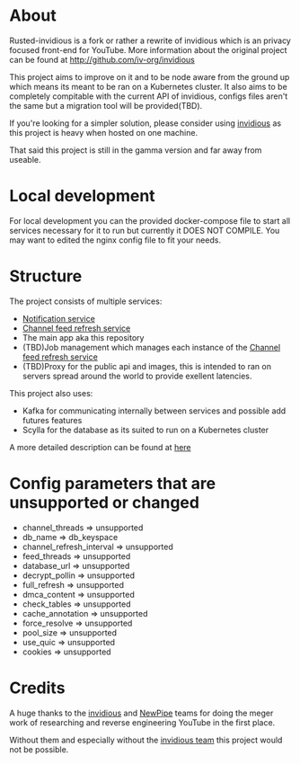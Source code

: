 # About
Rusted-invidious is a fork or rather a rewrite of invidious which is an privacy focused front-end for YouTube.
More information about the original project can be found at http://github.com/iv-org/invidious

This project aims to improve on it and to be node aware from the ground up which means its meant to be ran on a Kubernetes cluster. It also aims to be completely compitable with the current API of invidious, configs files aren't the same but a migration tool will be provided(TBD).

If you're looking for a simpler solution, please consider using [invidious](http://github.com/iv-org/invidious) as this project is heavy when hosted on one machine.

That said this project is still in the gamma version and far away from useable.
# Local development
For local development you can the provided docker-compose file to start all services necessary for it to run but currently it DOES NOT COMPILE.
You may want to edited the nginx config file to fit your needs.
# Structure
The project consists of multiple services:
- [Notification service](https://github.com/11Tuvork28/rusted-invidious-notifications/)
- [Channel feed refresh service](https://github.com/11Tuvork28/rusted-invidious-refresh-feed/)
- The main app aka this repository
- (TBD)Job management which manages each instance of the [Channel feed refresh service](https://github.com/11Tuvork28/rusted-invidious-refresh-feed/)
- (TBD)Proxy for the public api and images, this is intended to ran on servers spread around the world to provide exellent latencies.

This project also uses:
- Kafka for communicating internally between services and possible add futures features
- Scylla for the database as its suited to run on a Kubernetes cluster

A more detailed description can be found at [here](https://github.com/11Tuvork28/rusted-invidious/blob/main/notes.md)
# Config parameters that are unsupported or changed
- channel_threads => unsupported
- db_name => db_keyspace
- channel_refresh_interval => unsupported
- feed_threads => unsupported
- database_url => unsupported
- decrypt_pollin => unsupported
- full_refresh => unsupported
- dmca_content => unsupported
- check_tables => unsupported
- cache_annotation => unsupported
- force_resolve => unsupported
- pool_size => unsupported
- use_quic => unsupported
- cookies => unsupported

# Credits
A huge thanks to the [invidious](http://github.com/iv-org/invidious) and [NewPipe](https://github.com/TeamNewPipe/NewPipe) teams for doing the meger work of researching and reverse engineering YouTube in the first place.

Without them and especially without the [invidious team](http://github.com/iv-org/invidious) this project would not be possible.